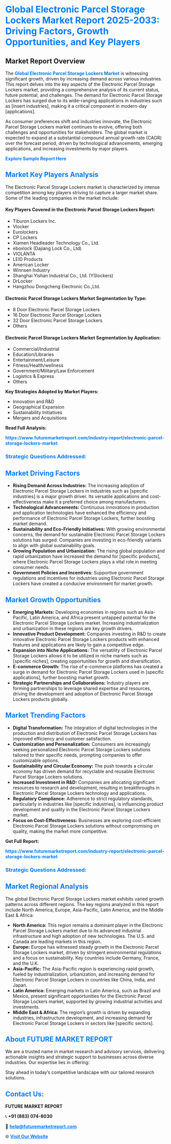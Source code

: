 <h1 style="color: #007BFF;">Global Electronic Parcel Storage Lockers Market Report 2025-2033: Driving Factors, Growth Opportunities, and Key Players</h1>

<section id="overview">
<h2>Market Report Overview</h2>
<p>The <a href="https://www.futuremarketreport.com/industry-report/electronic-parcel-storage-lockers-market" style="color: #007BFF; text-decoration: none;"><strong>Global Electronic Parcel Storage Lockers Market</strong></a> is witnessing significant growth, driven by increasing demand across various industries. This report delves into the key aspects of the Electronic Parcel Storage Lockers market, providing a comprehensive analysis of its current status, future potential, and challenges. The demand for Electronic Parcel Storage Lockers has surged due to its wide-ranging applications in industries such as [insert industries], making it a critical component in modern-day [applications].</p>
<p>As consumer preferences shift and industries innovate, the Electronic Parcel Storage Lockers market continues to evolve, offering both challenges and opportunities for stakeholders. The global market is expected to expand at a substantial compound annual growth rate (CAGR) over the forecast period, driven by technological advancements, emerging applications, and increasing investments by major players.</p>
</section>

<section id="overview">
<p><a href="https://www.futuremarketreport.com/request-sample/reportId=87319" style="color: #007BFF; text-decoration: none;"><strong>Explore Sample Report Here</strong></a></p>
</section>

<section id="key-players">
<h2 style="color: #007BFF;">Market Key Players Analysis</h2>
<p>The Electronic Parcel Storage Lockers market is characterized by intense competition among key players striving to capture a larger market share. Some of the leading companies in the market include:</p>
<h4>Key Players Covered in the Electronic Parcel Storage Lockers Report:</h4>
<ul><li>Tiburon Lockers Inc.</li><li>Vlocker</li><li>Eurolockers</li><li>CP Lockers</li><li>Xiamen Headleader Technology Co., Ltd.</li><li>eboxlock (Dajiang Lock Co., Ltd)</li><li>VIOLANTA</li><li>LEID Products</li><li>American Locker</li><li>Winnsen Industry</li><li>Shanghai Yishan Industrial Co., Ltd. (YSlockers)</li><li>DrLocker</li><li>Hangzhou Dongcheng Electronic Co.,Ltd.</li></ul>
<h4>Electronic Parcel Storage Lockers Market Segmentation by Type:</h4>
<ul><li>8 Door Electronic Parcel Storage Lockers</li><li>16 Door Electronic Parcel Storage Lockers</li><li>32 Door Electronic Parcel Storage Lockers</li><li>Others</li></ul>

<h4>Electronic Parcel Storage Lockers Market Segmentation by Application:</h4>
<ul><li>Commercial/Industrial</li><li>Education/Libraries</li><li>Entertainment/Leisure</li><li>Fitness/Health/wellness</li><li>Government/Military/Law Enforcement</li><li>Logistics &amp; Express</li><li>Others</li></ul>
<p><strong>Key Strategies Adopted by Market Players:</strong></p>
<ul>
<li>Innovation and R&D</li>
<li>Geographical Expansion</li>
<li>Sustainability Initiatives</li>
<li>Mergers and Acquisitions</li>
</ul>
</section>

<section>
<p><strong>Read Full Analysis: </strong></p><a href="https://www.futuremarketreport.com/industry-report/electronic-parcel-storage-lockers-market" style="color: #007BFF; text-decoration: none;"><strong>https://www.futuremarketreport.com/industry-report/electronic-parcel-storage-lockers-market</strong></a>
<h3 style="color: #007BFF;">Strategic Questions Addressed:</h3>
</section>

<section id="driving-factors">
<h2 style="color: #007BFF;">Market Driving Factors</h2>
<ul>
<li><strong>Rising Demand Across Industries:</strong> The increasing adoption of Electronic Parcel Storage Lockers in industries such as [specific industries] is a major growth driver. Its versatile applications and cost-effectiveness make it a preferred choice among manufacturers.</li>
<li><strong>Technological Advancements:</strong> Continuous innovations in production and application technologies have enhanced the efficiency and performance of Electronic Parcel Storage Lockers, further boosting market demand.</li>
<li><strong>Sustainability and Eco-Friendly Initiatives:</strong> With growing environmental concerns, the demand for sustainable Electronic Parcel Storage Lockers solutions has surged. Companies are investing in eco-friendly variants to align with global sustainability goals.</li>
<li><strong>Growing Population and Urbanization:</strong> The rising global population and rapid urbanization have increased the demand for [specific products], where Electronic Parcel Storage Lockers plays a vital role in meeting consumer needs.</li>
<li><strong>Government Policies and Incentives:</strong> Supportive government regulations and incentives for industries using Electronic Parcel Storage Lockers have created a conducive environment for market growth.</li>
</ul>
</section>

<section id="growth-opportunities">
<h2 style="color: #007BFF;">Market Growth Opportunities</h2>
<ul>
<li><strong>Emerging Markets:</strong> Developing economies in regions such as Asia-Pacific, Latin America, and Africa present untapped potential for the Electronic Parcel Storage Lockers market. Increasing industrialization and urbanization in these regions are key growth drivers.</li>
<li><strong>Innovative Product Development:</strong> Companies investing in R&D to create innovative Electronic Parcel Storage Lockers products with enhanced features and applications are likely to gain a competitive edge.</li>
<li><strong>Expansion into Niche Applications:</strong> The versatility of Electronic Parcel Storage Lockers allows it to be utilized in niche markets such as [specific niches], creating opportunities for growth and diversification.</li>
<li><strong>E-commerce Growth:</strong> The rise of e-commerce platforms has created a surge in demand for Electronic Parcel Storage Lockers used in [specific applications], further boosting market growth.</li>
<li><strong>Strategic Partnerships and Collaborations:</strong> Industry players are forming partnerships to leverage shared expertise and resources, driving the development and adoption of Electronic Parcel Storage Lockers products globally.</li>
</ul>
</section>

<section id="trending-factors">
<h2 style="color: #007BFF;">Market Trending Factors</h2>
<ul>
<li><strong>Digital Transformation:</strong> The integration of digital technologies in the production and distribution of Electronic Parcel Storage Lockers has improved efficiency and customer satisfaction.</li>
<li><strong>Customization and Personalization:</strong> Consumers are increasingly seeking personalized Electronic Parcel Storage Lockers solutions tailored to their specific needs, prompting companies to offer customizable options.</li>
<li><strong>Sustainability and Circular Economy:</strong> The push towards a circular economy has driven demand for recyclable and reusable Electronic Parcel Storage Lockers solutions.</li>
<li><strong>Increased Investment in R&D:</strong> Companies are allocating significant resources to research and development, resulting in breakthroughs in Electronic Parcel Storage Lockers technology and applications.</li>
<li><strong>Regulatory Compliance:</strong> Adherence to strict regulatory standards, particularly in industries like [specific industries], is influencing product development and quality in the Electronic Parcel Storage Lockers market.</li>
<li><strong>Focus on Cost-Effectiveness:</strong> Businesses are exploring cost-efficient Electronic Parcel Storage Lockers solutions without compromising on quality, making the market more competitive.</li>
</ul>
</section>

<section>
<p><strong>Get Full Report: </strong></p><a href="https://www.futuremarketreport.com/industry-report/electronic-parcel-storage-lockers-market" style="color: #007BFF; text-decoration: none;"><strong>https://www.futuremarketreport.com/industry-report/electronic-parcel-storage-lockers-market</strong></a>
<h3 style="color: #007BFF;">Strategic Questions Addressed:</h3>
</section>


<section id="regional-analysis">
<h2 style="color: #007BFF;">Market Regional Analysis</h2>
<p>The global Electronic Parcel Storage Lockers market exhibits varied growth patterns across different regions. The key regions analyzed in this report include North America, Europe, Asia-Pacific, Latin America, and the Middle East & Africa:</p>
<ul>
<li><strong>North America:</strong> This region remains a dominant player in the Electronic Parcel Storage Lockers market due to its advanced industrial infrastructure and high adoption of new technologies. The U.S. and Canada are leading markets in this region.</li>
<li><strong>Europe:</strong> Europe has witnessed steady growth in the Electronic Parcel Storage Lockers market, driven by stringent environmental regulations and a focus on sustainability. Key countries include Germany, France, and the U.K.</li>
<li><strong>Asia-Pacific:</strong> The Asia-Pacific region is experiencing rapid growth, fueled by industrialization, urbanization, and increasing demand for Electronic Parcel Storage Lockers in countries like China, India, and Japan.</li>
<li><strong>Latin America:</strong> Emerging markets in Latin America, such as Brazil and Mexico, present significant opportunities for the Electronic Parcel Storage Lockers market, supported by growing industrial activities and investments.</li>
<li><strong>Middle East & Africa:</strong> The region’s growth is driven by expanding industries, infrastructure development, and increasing demand for Electronic Parcel Storage Lockers in sectors like [specific sectors].</li>
</ul>
</section>

<footer>
<h2 style="color: #007BFF;">About FUTURE MARKET REPORT</h2>
<p>We are a trusted name in market research and advisory services, delivering actionable insights and strategic support to businesses across diverse industries. Our expertise lies in offering:</p>

<p>Stay ahead in today’s competitive landscape with our tailored research solutions.</p>

<h2 style="color: #007BFF;">Contact Us:</h2>
<p><strong>FUTURE MARKET REPORT</strong></p>
<p>📞 <strong>+91 (883) 074-8030</strong></p>
<p>📧 <strong><a href="mailto:help@futuremarketreport.com" style="color: #007BFF;">help@futuremarketreport.com</a></strong></p>
<p>🌐 <strong><a href="https://www.futuremarketreport.com/" style="color: #007BFF;">Visit Our Website</a></strong></p>
</footer>